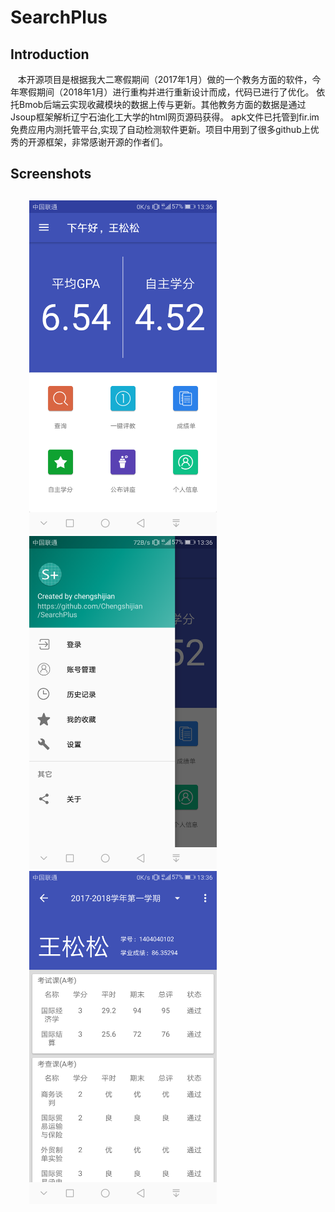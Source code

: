 SearchPlus
==

Introduction
-

    本开源项目是根据我大二寒假期间（2017年1月）做的一个教务方面的软件，今年寒假期间（2018年1月）进行重构并进行重新设计而成，代码已进行了优化。
    依托Bmob后端云实现收藏模块的数据上传与更新。其他教务方面的数据是通过Jsoup框架解析辽宁石油化工大学的html网页源码获得。
    apk文件已托管到fir.im免费应用内测托管平台,实现了自动检测软件更新。项目中用到了很多github上优秀的开源框架，非常感谢开源的作者们。
    
Screenshots
-


<div style="float:center;border:solid 1px 000;margin:30px;">
 <img src="https://github.com/Chengshijian/SearchPlus/blob/master/screenshots/Screenshot_20180119-133620.png" width="300" >
 <img src="https://github.com/Chengshijian/SearchPlus/blob/master/screenshots/Screenshot_20180119-133624.png" width="300">
  <img src="https://github.com/Chengshijian/SearchPlus/blob/master/screenshots/Screenshot_20180119-133630.png" width="300">

</div>



